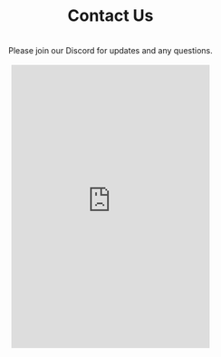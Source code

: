 <div align="center" class="rounded-md">
    <h1 class="text-[#ab5ac7]">Contact Us</h1>
    <br>
    Please join our Discord for updates and any questions.
    <br>
    <br>
    <iframe class="rounded-md" id="discord-widget" src="https://discord.com/widget?id=420594746990526466&theme=dark" width="350" height="500" allowtransparency="true" frameborder="0" sandbox="allow-popups allow-popups-to-escape-sandbox allow-same-origin allow-scripts" target="_blank"></iframe>
</div>

<!-- https://discord.gg/arduino -->
